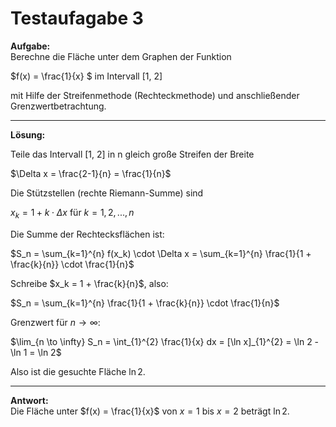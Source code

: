 # Testaufagabe 3


**Aufgabe:**  
Berechne die Fläche unter dem Graphen der Funktion 

$f(x) = \frac{1}{x} $ im Intervall [1, 2]

mit Hilfe der Streifenmethode (Rechteckmethode) und anschließender Grenzwertbetrachtung.

---

**Lösung:**

Teile das Intervall [1, 2] in n gleich große Streifen der Breite </br>

$\Delta x = \frac{2-1}{n} = \frac{1}{n}$

Die Stützstellen (rechte Riemann-Summe) sind</br>

$x_k = 1 + k \cdot \Delta x$ für $k = 1, 2, ..., n$

Die Summe der Rechtecksflächen ist:

$S_n = \sum_{k=1}^{n} f(x_k) \cdot \Delta x = \sum_{k=1}^{n} \frac{1}{1 + \frac{k}{n}} \cdot \frac{1}{n}$
   
Schreibe $x_k = 1 + \frac{k}{n}$, also:

$S_n = \sum_{k=1}^{n} \frac{1}{1 + \frac{k}{n}} \cdot \frac{1}{n}$


Grenzwert für $n \to \infty$:

$\lim_{n \to \infty} S_n = \int_{1}^{2} \frac{1}{x} dx = [\ln x]_{1}^{2} = \ln 2 - \ln 1 = \ln 2$

Also ist die gesuchte Fläche $\ln 2$.

---

**Antwort:**  
Die Fläche unter $f(x) = \frac{1}{x}$ von $x=1$ bis $x=2$ beträgt $\ln 2$.